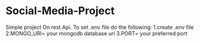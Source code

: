 # Social-Media-Project
Simple project On rest Api.
To set .env file do the following:
1.create .env file
2.MONGO_URI= your mongodb database uri
3.PORT= your preferred port





